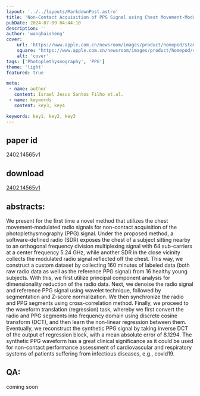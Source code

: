 ```yaml
---
layout: '../../layouts/MarkdownPost.astro'
title: 'Non-Contact Acquisition of PPG Signal using Chest Movement-Modulated Radio Signals'
pubDate: 2024-07-09 04:44:10
description: ''
author: 'wanghaisheng'
cover:
    url: 'https://www.apple.com.cn/newsroom/images/product/homepod/standard/Apple-HomePod-hero-230118_big.jpg.large_2x.jpg'
    square: 'https://www.apple.com.cn/newsroom/images/product/homepod/standard/Apple-HomePod-hero-230118_big.jpg.large_2x.jpg'
    alt: 'cover'
tags: ['Photoplethysmography', 'PPG'] 
theme: 'light'
featured: true

meta:
 - name: author
   content: Israel Jesus Santos Filho et.al.
 - name: keywords
   content: key3, key4

keywords: key1, key2, key3
---
```


## paper id
2402.14565v1
## download
[2402.14565v1](http://arxiv.org/abs/2402.14565v1)
## abstracts:
We present for the first time a novel method that utilizes the chest movement-modulated radio signals for non-contact acquisition of the photoplethysmography (PPG) signal. Under the proposed method, a software-defined radio (SDR) exposes the chest of a subject sitting nearby to an orthogonal frequency division multiplexing signal with 64 sub-carriers at a center frequency 5.24 GHz, while another SDR in the close vicinity collects the modulated radio signal reflected off the chest. This way, we construct a custom dataset by collecting 160 minutes of labeled data (both raw radio data as well as the reference PPG signal) from 16 healthy young subjects. With this, we first utilize principal component analysis for dimensionality reduction of the radio data. Next, we denoise the radio signal and reference PPG signal using wavelet technique, followed by segmentation and Z-score normalization. We then synchronize the radio and PPG segments using cross-correlation method. Finally, we proceed to the waveform translation (regression) task, whereby we first convert the radio and PPG segments into frequency domain using discrete cosine transform (DCT), and then learn the non-linear regression between them. Eventually, we reconstruct the synthetic PPG signal by taking inverse DCT of the output of regression block, with a mean absolute error of 8.1294. The synthetic PPG waveform has a great clinical significance as it could be used for non-contact performance assessment of cardiovascular and respiratory systems of patients suffering from infectious diseases, e.g., covid19.
## QA:
coming soon
